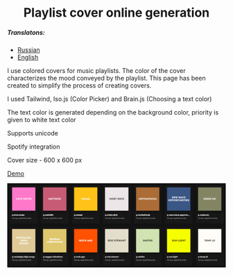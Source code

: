 <h1 align="center">
  Playlist cover online generation
</h1>

##### Translatons:
* [Russian](readme_ru.md)
* [English](readme.md)

I use colored covers for music playlists. The color of the cover characterizes the mood conveyed by the playlist. This page has been created to simplify the process of creating covers.

I used Tailwind, Iso.js (Color Picker) and Brain.js (Choosing a text color)

The text color is generated depending on the background color, priority is given to white text color

Supports unicode

Spotify integration

Cover size - 600 x 600 px

[Demo](https://smolyakov.dev/playlists-generator/)

![Result](image.png)
